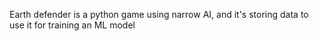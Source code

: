 Earth defender is a python game using narrow AI, and it's storing data to use it for training an ML model 
